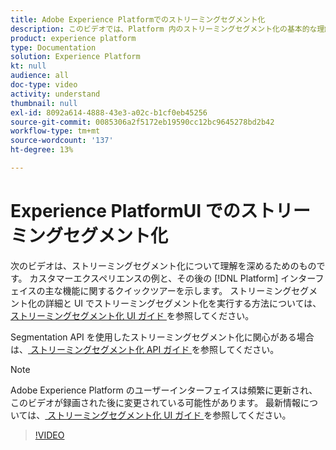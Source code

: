 ```yaml
---
title: Adobe Experience Platformでのストリーミングセグメント化
description: このビデオでは、Platform 内のストリーミングセグメント化の基本的な理解と、Adobe Experience Platform UI を使用してストリーミングセグメント化を実行する方法の概要を説明します。
product: experience platform
type: Documentation
solution: Experience Platform
kt: null
audience: all
doc-type: video
activity: understand
thumbnail: null
exl-id: 8092a614-4888-43e3-a02c-b1cf0eb45256
source-git-commit: 0085306a2f5172eb19590cc12bc9645278bd2b42
workflow-type: tm+mt
source-wordcount: '137'
ht-degree: 13%

---
```


# Experience PlatformUI でのストリーミングセグメント化

次のビデオは、ストリーミングセグメント化について理解を深めるためのものです。 カスタマーエクスペリエンスの例と、その後の [!DNL Platform] インターフェイスの主な機能に関するクイックツアーを示します。 ストリーミングセグメント化の詳細と UI でストリーミングセグメント化を実行する方法については、[ ストリーミングセグメント化 UI ガイド ](../ui/streaming-segmentation.md) を参照してください。

Segmentation API を使用したストリーミングセグメント化に関心がある場合は、[ ストリーミングセグメント化 API ガイド ](../api/streaming-segmentation.md) を参照してください。

>[!NOTE]
>
>Adobe Experience Platform のユーザーインターフェイスは頻繁に更新され、このビデオが録画された後に変更されている可能性があります。 最新情報については、[ ストリーミングセグメント化 UI ガイド ](../ui/streaming-segmentation.md) を参照してください。

>[!VIDEO](https://video.tv.adobe.com/v/36184?quality=12&learn=on)
